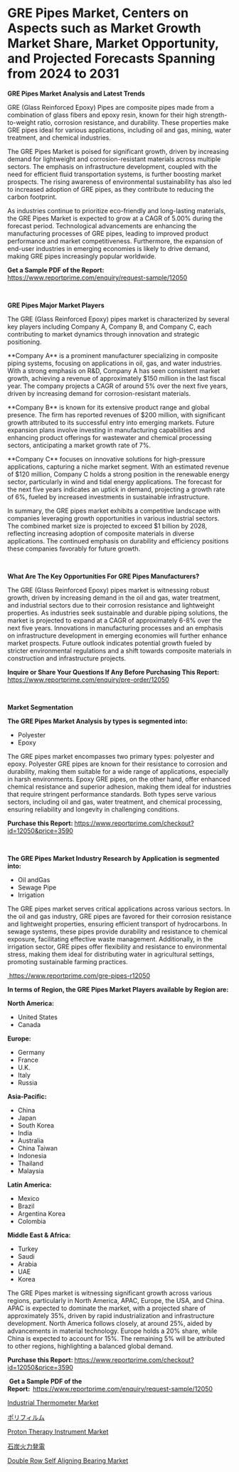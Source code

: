 <p><h1>GRE Pipes Market, Centers on Aspects such as Market Growth Market Share, Market Opportunity, and Projected Forecasts Spanning from 2024 to 2031</h1></p><p><strong>GRE Pipes Market Analysis and Latest Trends</strong></p>
<p><p>GRE (Glass Reinforced Epoxy) Pipes are composite pipes made from a combination of glass fibers and epoxy resin, known for their high strength-to-weight ratio, corrosion resistance, and durability. These properties make GRE pipes ideal for various applications, including oil and gas, mining, water treatment, and chemical industries.</p><p>The GRE Pipes Market is poised for significant growth, driven by increasing demand for lightweight and corrosion-resistant materials across multiple sectors. The emphasis on infrastructure development, coupled with the need for efficient fluid transportation systems, is further boosting market prospects. The rising awareness of environmental sustainability has also led to increased adoption of GRE pipes, as they contribute to reducing the carbon footprint.</p><p>As industries continue to prioritize eco-friendly and long-lasting materials, the GRE Pipes Market is expected to grow at a CAGR of 5.00% during the forecast period. Technological advancements are enhancing the manufacturing processes of GRE pipes, leading to improved product performance and market competitiveness. Furthermore, the expansion of end-user industries in emerging economies is likely to drive demand, making GRE pipes increasingly popular worldwide.</p></p>
<p><strong>Get a Sample PDF of the Report:&nbsp;</strong> <a href="https://www.reportprime.com/enquiry/request-sample/12050">https://www.reportprime.com/enquiry/request-sample/12050</a></p>
<p>&nbsp;</p>
<p><strong>GRE Pipes Major Market Players</strong></p>
<p><p>The GRE (Glass Reinforced Epoxy) pipes market is characterized by several key players including Company A, Company B, and Company C, each contributing to market dynamics through innovation and strategic positioning.</p><p>**Company A** is a prominent manufacturer specializing in composite piping systems, focusing on applications in oil, gas, and water industries. With a strong emphasis on R&D, Company A has seen consistent market growth, achieving a revenue of approximately $150 million in the last fiscal year. The company projects a CAGR of around 5% over the next five years, driven by increasing demand for corrosion-resistant materials.</p><p>**Company B** is known for its extensive product range and global presence. The firm has reported revenues of $200 million, with significant growth attributed to its successful entry into emerging markets. Future expansion plans involve investing in manufacturing capabilities and enhancing product offerings for wastewater and chemical processing sectors, anticipating a market growth rate of 7%.</p><p>**Company C** focuses on innovative solutions for high-pressure applications, capturing a niche market segment. With an estimated revenue of $120 million, Company C holds a strong position in the renewable energy sector, particularly in wind and tidal energy applications. The forecast for the next five years indicates an uptick in demand, projecting a growth rate of 6%, fueled by increased investments in sustainable infrastructure.</p><p>In summary, the GRE pipes market exhibits a competitive landscape with companies leveraging growth opportunities in various industrial sectors. The combined market size is projected to exceed $1 billion by 2028, reflecting increasing adoption of composite materials in diverse applications. The continued emphasis on durability and efficiency positions these companies favorably for future growth.</p></p>
<p>&nbsp;</p>
<p><strong>What Are The Key Opportunities For GRE Pipes Manufacturers?</strong></p>
<p><p>The GRE (Glass Reinforced Epoxy) pipes market is witnessing robust growth, driven by increasing demand in the oil and gas, water treatment, and industrial sectors due to their corrosion resistance and lightweight properties. As industries seek sustainable and durable piping solutions, the market is projected to expand at a CAGR of approximately 6-8% over the next five years. Innovations in manufacturing processes and an emphasis on infrastructure development in emerging economies will further enhance market prospects. Future outlook indicates potential growth fueled by stricter environmental regulations and a shift towards composite materials in construction and infrastructure projects.</p></p>
<p><strong>Inquire or Share Your Questions If Any Before Purchasing This Report:</strong> <a href="https://www.reportprime.com/enquiry/pre-order/12050">https://www.reportprime.com/enquiry/pre-order/12050</a></p>
<p>&nbsp;</p>
<p><strong>Market Segmentation</strong></p>
<p><strong>The GRE Pipes Market Analysis by types is segmented into:</strong></p>
<p><ul><li>Polyester</li><li>Epoxy</li></ul></p>
<p><p>The GRE pipes market encompasses two primary types: polyester and epoxy. Polyester GRE pipes are known for their resistance to corrosion and durability, making them suitable for a wide range of applications, especially in harsh environments. Epoxy GRE pipes, on the other hand, offer enhanced chemical resistance and superior adhesion, making them ideal for industries that require stringent performance standards. Both types serve various sectors, including oil and gas, water treatment, and chemical processing, ensuring reliability and longevity in challenging conditions.</p></p>
<p><strong>Purchase this Report:&nbsp;</strong><a href="https://www.reportprime.com/checkout?id=12050&price=3590">https://www.reportprime.com/checkout?id=12050&price=3590</a></p>
<p>&nbsp;</p>
<p><strong>The GRE Pipes Market Industry Research by Application is segmented into:</strong></p>
<p><ul><li>Oil andGas</li><li>Sewage Pipe</li><li>Irrigation</li></ul></p>
<p><p>The GRE pipes market serves critical applications across various sectors. In the oil and gas industry, GRE pipes are favored for their corrosion resistance and lightweight properties, ensuring efficient transport of hydrocarbons. In sewage systems, these pipes provide durability and resistance to chemical exposure, facilitating effective waste management. Additionally, in the irrigation sector, GRE pipes offer flexibility and resistance to environmental stress, making them ideal for distributing water in agricultural settings, promoting sustainable farming practices.</p></p>
<p><a href="https://www.reportprime.com/gre-pipes-r12050">&nbsp;https://www.reportprime.com/gre-pipes-r12050</a></p>
<p><strong>In terms of Region, the GRE Pipes Market Players available by Region are:</strong></p>
<p>
    <p> <strong> North America: </strong>
        <ul>
            <li>United States</li>
            <li>Canada</li>
        </ul>
        </p> 
    <p> <strong> Europe: </strong>
        <ul>
            <li>Germany</li>
            <li>France</li>
            <li>U.K.</li>
            <li>Italy</li>
            <li>Russia</li>
        </ul>
        </p> 
    <p> <strong> Asia-Pacific: </strong>
        <ul>
            <li>China</li>
            <li>Japan</li>
            <li>South Korea</li>
            <li>India</li>
            <li>Australia</li>
            <li>China Taiwan</li>
            <li>Indonesia</li>
            <li>Thailand</li>
            <li>Malaysia</li>
        </ul>
        </p> 
    <p> <strong> Latin America: </strong>
        <ul>
            <li>Mexico</li>
            <li>Brazil</li>
            <li>Argentina Korea</li>
            <li>Colombia</li>
        </ul>
        </p> 
    <p> <strong> Middle East & Africa: </strong>
        <ul>
            <li>Turkey</li>
            <li>Saudi</li>
            <li>Arabia</li>
            <li>UAE</li>
            <li>Korea</li>
        </ul>
    </p>
    </p>
<p><p>The GRE Pipes market is witnessing significant growth across various regions, particularly in North America, APAC, Europe, the USA, and China. APAC is expected to dominate the market, with a projected share of approximately 35%, driven by rapid industrialization and infrastructure development. North America follows closely, at around 25%, aided by advancements in material technology. Europe holds a 20% share, while China is expected to account for 15%. The remaining 5% will be attributed to other regions, highlighting a balanced global demand.</p></p>
<p><strong>Purchase this Report: </strong><a href="https://www.reportprime.com/checkout?id=12050&price=3590">https://www.reportprime.com/checkout?id=12050&price=3590</a></p>
<p>&nbsp;<strong>Get a Sample PDF of the Report:&nbsp;&nbsp;</strong><a href="https://www.reportprime.com/enquiry/request-sample/12050">https://www.reportprime.com/enquiry/request-sample/12050</a></p>
<p><strong></strong></p>
<p><p><a href="https://medium.com/@lianapter60/industrial-thermometer-market-a-global-and-regional-analysis-focus-on-region-country-level-718979f96554">Industrial Thermometer Market</a></p><p><a href="https://medium.com/@henriettemills1/2024%E5%B9%B4%E3%81%8B%E3%82%892031%E5%B9%B4%E3%81%BE%E3%81%A7%E3%81%AE%E3%83%9D%E3%83%AA%E3%83%95%E3%82%A3%E3%83%AB%E3%83%A0%E5%B8%82%E5%A0%B4%E3%82%B7%E3%82%A7%E3%82%A2%E3%81%A8%E7%AB%B6%E4%BA%89%E7%92%B0%E5%A2%83%E3%81%AB%E9%96%A2%E3%81%99%E3%82%8B%E6%B4%9E%E5%AF%9F-3b094535f0d5">ポリフィルム</a></p><p><a href="https://issuu.com/reportprime-2/docs/proton-therapy-instrument-market-si_fd3017128e1ba1">Proton Therapy Instrument Market</a></p><p><a href="https://medium.com/@vadkqfca47/%E7%9F%B3%E7%82%AD%E7%81%AB%E5%8A%9B%E7%99%BA%E9%9B%BB%E7%94%A3%E6%A5%AD%E3%81%AE%E5%88%86%E6%9E%90%E3%83%AC%E3%83%9D%E3%83%BC%E3%83%88-%E5%B8%82%E5%A0%B4%E8%A6%8F%E6%A8%A1-%E3%82%B7%E3%82%A7%E3%82%A2-%E5%BF%9C%E7%94%A8-%E5%9C%B0%E5%9F%9F-%E7%AB%B6%E4%BA%89%E6%88%A6%E7%95%A5%E3%81%AE%E5%8B%95%E5%90%91-2024%E5%B9%B4-2031%E5%B9%B4-af1ce4d55eb8">石炭火力発電</a></p><p><a href="https://medium.com/@lianapter60/insights-into-the-double-row-self-aligning-bearing-industry-market-financial-status-market-size-7b4e0babdd74">Double Row Self Aligning Bearing Market</a></p></p>